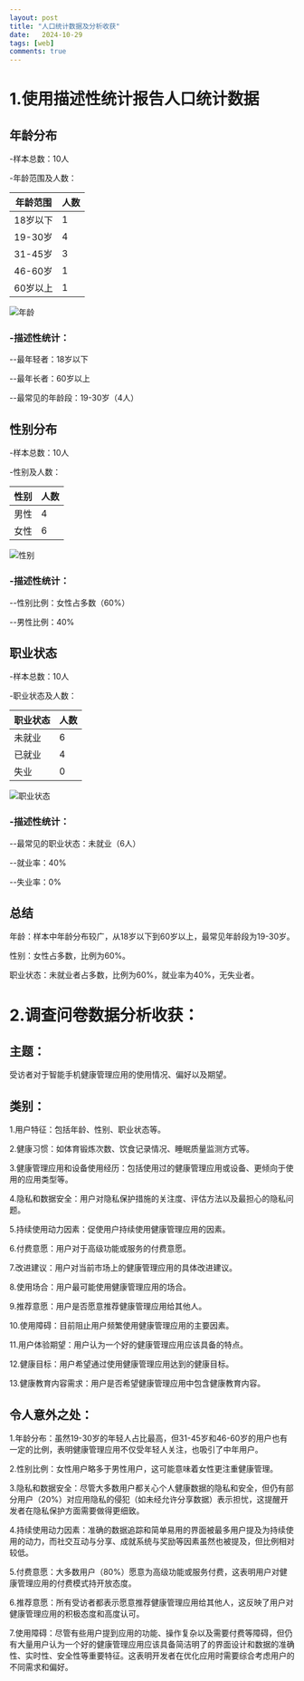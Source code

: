 ```yaml
---
layout: post
title: "人口统计数据及分析收获"
date:   2024-10-29
tags: [web]
comments: true
---
```

<!-- more -->

# 1.使用描述性统计报告人口统计数据

## 年龄分布

-样本总数：10人

-年龄范围及人数：

| 年龄范围     | 人数 |
| ----------- | ----------- |
| 18岁以下     | 1      |
| 19-30岁     | 4      |
| 31-45岁   | 3        |
| 46-60岁   | 1        |
| 60岁以上   | 1      |

![年龄](https://github.com/user-attachments/assets/be278e91-d2ae-482d-b21b-b8bb903cde8e)

### -描述性统计：

--最年轻者：18岁以下

--最年长者：60岁以上

--最常见的年龄段：19-30岁（4人）

## 性别分布

-样本总数：10人

-性别及人数：

| 性别     | 人数 |
| ----------- | ----------- |
| 男性    | 4      |
| 女性     | 6      |

![性别](https://github.com/user-attachments/assets/a1eed3d5-559e-4593-9d1d-e55f39fc0810)


### -描述性统计：

--性别比例：女性占多数（60%）

--男性比例：40%

## 职业状态

-样本总数：10人

-职业状态及人数：

| 职业状态      | 人数 |
| ----------- | ----------- |
| 未就业     | 6      |
| 已就业   | 4        |
| 失业     | 0      |

![职业状态](https://github.com/user-attachments/assets/ef6cf016-9c97-4251-b19e-734febdde8f0)

### -描述性统计：

--最常见的职业状态：未就业（6人）

--就业率：40%

--失业率：0%

## 总结

年龄：样本中年龄分布较广，从18岁以下到60岁以上，最常见年龄段为19-30岁。

性别：女性占多数，比例为60%。

职业状态：未就业者占多数，比例为60%，就业率为40%，无失业者。

# 2.调查问卷数据分析收获：

## 主题：

受访者对于智能手机健康管理应用的使用情况、偏好以及期望。

## 类别：

1.用户特征：包括年龄、性别、职业状态等。

2.健康习惯：如体育锻炼次数、饮食记录情况、睡眠质量监测方式等。

3.健康管理应用和设备使用经历：包括使用过的健康管理应用或设备、更倾向于使用的应用类型等。

4.隐私和数据安全：用户对隐私保护措施的关注度、评估方法以及最担心的隐私问题。

5.持续使用动力因素：促使用户持续使用健康管理应用的因素。

6.付费意愿：用户对于高级功能或服务的付费意愿。

7.改进建议：用户对当前市场上的健康管理应用的具体改进建议。

8.使用场合：用户最可能使用健康管理应用的场合。

9.推荐意愿：用户是否愿意推荐健康管理应用给其他人。

10.使用障碍：目前阻止用户频繁使用健康管理应用的主要因素。

11.用户体验期望：用户认为一个好的健康管理应用应该具备的特点。

12.健康目标：用户希望通过使用健康管理应用达到的健康目标。

13.健康教育内容需求：用户是否希望健康管理应用中包含健康教育内容。

## 令人意外之处：

1.年龄分布：虽然19-30岁的年轻人占比最高，但31-45岁和46-60岁的用户也有一定的比例，表明健康管理应用不仅受年轻人关注，也吸引了中年用户。

2.性别比例：女性用户略多于男性用户，这可能意味着女性更注重健康管理。

3.隐私和数据安全：尽管大多数用户都关心个人健康数据的隐私和安全，但仍有部分用户（20%）对应用隐私的侵犯（如未经允许分享数据）表示担忧，这提醒开发者在隐私保护方面需要做得更细致。

4.持续使用动力因素：准确的数据追踪和简单易用的界面被最多用户提及为持续使用的动力，而社交互动与分享、成就系统与奖励等因素虽然也被提及，但比例相对较低。

5.付费意愿：大多数用户（80%）愿意为高级功能或服务付费，这表明用户对健康管理应用的付费模式持开放态度。

6.推荐意愿：所有受访者都表示愿意推荐健康管理应用给其他人，这反映了用户对健康管理应用的积极态度和高度认可。

7.使用障碍：尽管有些用户提到应用的功能、操作复杂以及需要付费等障碍，但仍有大量用户认为一个好的健康管理应用应该具备简洁明了的界面设计和数据的准确性、实时性、安全性等重要特征。这表明开发者在优化应用时需要综合考虑用户的不同需求和偏好。

